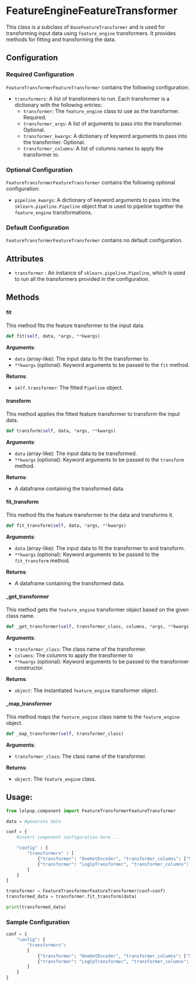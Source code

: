 # FeatureEngineFeatureTransformer

This class is a subclass of `BaseFeatureTransformer` and is used for transforming input data using `feature_engine` transformers. It provides methods for fitting and transforming the data.

## Configuration
### Required Configuration

`FeatureTransformerFeatureTransformer` contains the following configuration: 

- `transformers`: A list of transformers to run. Each transformer is a dictionary with the following entries: 
    - `transformer`: The `feature_engine` class to use as the transformer. Required. 
    - `transformer_args`: A list of arguments to pass into the transformer. Optional.
    - `transformer_kwargs`: A dictionary of keyword arguments to pass into the transformer. Optional.
    - `transformer_columns`: A list of columns names to apply the transformer to. 

### Optional Configuration 

`FeatureTransformerFeatureTransformer` contains the following optional configuration: 

- `pipeline_kwargs`: A dictionary of keyword arguments to pass into the `sklearn.pipeline.Pipeline` object that is used to pipeline together the `feature_engine` transformations. 


### Default Configuration 

 `FeatureTransformerFeatureTransformer` contains no default configuration.

## Attributes

- `transformer` : An instance of `sklearn.pipeline.Pipeline`, which is used to run all the transformers provided in the configuration. 


## Methods 


#### fit 

This method fits the feature transformer to the input data.

```python 
def fit(self, data, *args, **kwargs)
```


**Arguments**:

- `data` (array-like): The input data to fit the transformer to.
- `**kwargs` (optional): Keyword arguments to be passed to the `fit` method.

**Returns**:

- `self.transformer`: The fitted `Pipeline` object.


#### transform 
This method applies the fitted feature transformer to transform the input data.

```python 
def transform(self, data, *args, **kwargs)
```

**Arguments**:

- `data` (array-like): The input data to be transformed.
- `**kwargs` (optional): Keyword arguments to be passed to the `transform` method.

**Returns**:

- A dataframe containing the transformed data. 


#### fit_transform
This method fits the feature transformer to the data and transforms it.

```python 
def fit_transform(self, data, *args, **kwargs)
```

**Arguments**:

- `data` (array-like): The input data to fit the transformer to and transform.
- `**kwargs` (optional): Keyword arguments to be passed to the `fit_transform` method.

**Returns**:

- A dataframe containing the transformed data. 


#### _get_transformer 
This method gets the `feature_engine` transformer object based on the given class name.

```python
def _get_transformer(self, transformer_class, columns, *args, **kwargs)
```

**Arguments**:

- `transformer_class`: The class name of the transformer.
- `columns`: The columns to apply the transformer to
- `**kwargs` (optional): Keyword arguments to be passed to the transformer constructor.

**Returns**:

- `object`: The instantiated `feature_engine` transformer object.


#### _map_transformer 
This method maps the `feature_engine` class name to the `feature_engine` object.

```python
def _map_transformer(self, transformer_class)
```

**Arguments**:

- `transformer_class`: The class name of the transformer.

**Returns**:

- `object`: The `feature_engine` class.



## Usage:
```python
from lolpop.component import FeatureTransformerFeatureTransformer 

data = #generate data 

conf = {
    #insert component configuration here ... 

    "config" : {
        "transformers" : [
            {"transformer": "OneHotEncoder", "transformer_columns": ["Sex"]},
            {"transformer": "LogCpTransformer", "transformer_columns": ["Height", "Weight", "Diameter"]},
        ]
    }
}

transformer = FeatureTransformerFeatureTransformer(conf=conf)
transformed_data = transformer.fit_transform(data)

print(transformed_data)
```

### Sample Configuration 

```python 
conf = {
	"config": {
		"transformers": 
		[
            {"transformer": "OneHotEncoder", "transformer_columns": ["Sex"]},
            {"transformer": "LogCpTransformer", "transformer_columns": ["Height", "Weight", "Diameter"]},
		]
	}
}
```